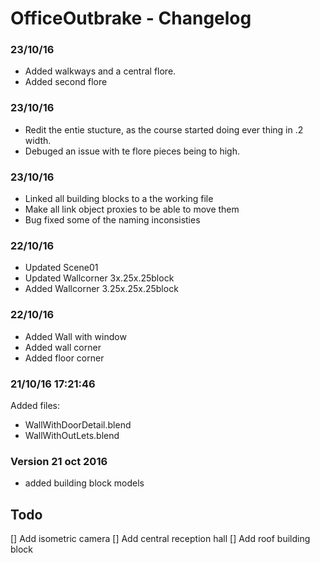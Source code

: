 # OfficeOutbrake - Changelog

### 23/10/16
* Added walkways and a central flore.
* Added second flore

### 23/10/16
* Redit the entie stucture, as the course started doing ever thing in .2 width.
* Debuged an issue with te flore pieces being to high.
	

### 23/10/16
* Linked all building blocks to a the working file
* Make all link object proxies to be able to move them
* Bug fixed some of the naming inconsisties


### 22/10/16
* Updated Scene01
* Updated Wallcorner 3x.25x.25block
* Added Wallcorner 3.25x.25x.25block


### 22/10/16
* Added Wall with window
* Added wall corner
* Added floor corner


### 21/10/16 17:21:46 
Added files:
* WallWithDoorDetail.blend
* WallWithOutLets.blend


### Version 21 oct 2016
* added building block models


## Todo

[] Add isometric camera
[] Add central reception hall
[] Add roof building block
